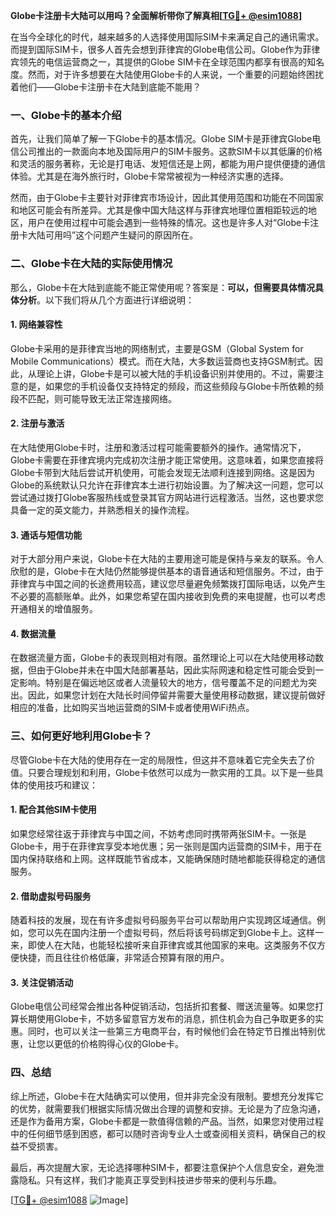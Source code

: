 **Globe卡注册卡大陆可以用吗？全面解析带你了解真相[[TG💪+ @esim1088](https://t.me/s/esim1088)]**

在当今全球化的时代，越来越多的人选择使用国际SIM卡来满足自己的通讯需求。而提到国际SIM卡，很多人首先会想到菲律宾的Globe电信公司。Globe作为菲律宾领先的电信运营商之一，其提供的Globe SIM卡在全球范围内都享有很高的知名度。然而，对于许多想要在大陆使用Globe卡的人来说，一个重要的问题始终困扰着他们——Globe卡注册卡在大陆到底能不能用？

### **一、Globe卡的基本介绍**

首先，让我们简单了解一下Globe卡的基本情况。Globe SIM卡是菲律宾Globe电信公司推出的一款面向本地及国际用户的SIM卡服务。这款SIM卡以其低廉的价格和灵活的服务著称，无论是打电话、发短信还是上网，都能为用户提供便捷的通信体验。尤其是在海外旅行时，Globe卡常常被视为一种经济实惠的选择。

然而，由于Globe卡主要针对菲律宾市场设计，因此其使用范围和功能在不同国家和地区可能会有所差异。尤其是像中国大陆这样与菲律宾地理位置相距较远的地区，用户在使用过程中可能会遇到一些特殊的情况。这也是许多人对“Globe卡注册卡大陆可用吗”这个问题产生疑问的原因所在。

### **二、Globe卡在大陆的实际使用情况**

那么，Globe卡在大陆到底能不能正常使用呢？答案是：**可以，但需要具体情况具体分析**。以下我们将从几个方面进行详细说明：

#### **1. 网络兼容性**
Globe卡采用的是菲律宾当地的网络制式，主要是GSM（Global System for Mobile Communications）模式。而在大陆，大多数运营商也支持GSM制式。因此，从理论上讲，Globe卡是可以被大陆的手机设备识别并使用的。不过，需要注意的是，如果您的手机设备仅支持特定的频段，而这些频段与Globe卡所依赖的频段不匹配，则可能导致无法正常连接网络。

#### **2. 注册与激活**
在大陆使用Globe卡时，注册和激活过程可能需要额外的操作。通常情况下，Globe卡需要在菲律宾境内完成初次注册才能正常使用。这意味着，如果您直接将Globe卡带到大陆后尝试开机使用，可能会发现无法顺利连接到网络。这是因为Globe的系统默认只允许在菲律宾本土进行初始设置。为了解决这一问题，您可以尝试通过拨打Globe客服热线或登录其官方网站进行远程激活。当然，这也要求您具备一定的英文能力，并熟悉相关的操作流程。

#### **3. 通话与短信功能**
对于大部分用户来说，Globe卡在大陆的主要用途可能是保持与亲友的联系。令人欣慰的是，Globe卡在大陆仍然能够提供基本的语音通话和短信服务。不过，由于菲律宾与中国之间的长途费用较高，建议您尽量避免频繁拨打国际电话，以免产生不必要的高额账单。此外，如果您希望在国内接收到免费的来电提醒，也可以考虑开通相关的增值服务。

#### **4. 数据流量**
在数据流量方面，Globe卡的表现则相对有限。虽然理论上可以在大陆使用移动数据，但由于Globe并未在中国大陆部署基站，因此实际网速和稳定性可能会受到一定影响。特别是在偏远地区或者人流量较大的地方，信号覆盖不足的问题尤为突出。因此，如果您计划在大陆长时间停留并需要大量使用移动数据，建议提前做好相应的准备，比如购买当地运营商的SIM卡或者使用WiFi热点。

### **三、如何更好地利用Globe卡？**

尽管Globe卡在大陆的使用存在一定的局限性，但这并不意味着它完全失去了价值。只要合理规划和利用，Globe卡依然可以成为一款实用的工具。以下是一些具体的使用技巧和建议：

#### **1. 配合其他SIM卡使用**
如果您经常往返于菲律宾与中国之间，不妨考虑同时携带两张SIM卡。一张是Globe卡，用于在菲律宾享受本地优惠；另一张则是国内运营商的SIM卡，用于在国内保持联络和上网。这样既能节省成本，又能确保随时随地都能获得稳定的通信服务。

#### **2. 借助虚拟号码服务**
随着科技的发展，现在有许多虚拟号码服务平台可以帮助用户实现跨区域通信。例如，您可以先在国内注册一个虚拟号码，然后将该号码绑定到Globe卡上。这样一来，即使人在大陆，也能轻松接听来自菲律宾或其他国家的来电。这类服务不仅方便快捷，而且往往价格低廉，非常适合预算有限的用户。

#### **3. 关注促销活动**
Globe电信公司经常会推出各种促销活动，包括折扣套餐、赠送流量等。如果您打算长期使用Globe卡，不妨多留意官方发布的消息，抓住机会为自己争取更多的实惠。同时，也可以关注一些第三方电商平台，有时候他们会在特定节日推出特别优惠，让您以更低的价格购得心仪的Globe卡。

### **四、总结**

综上所述，Globe卡在大陆确实可以使用，但并非完全没有限制。要想充分发挥它的优势，就需要我们根据实际情况做出合理的调整和安排。无论是为了应急沟通，还是作为备用方案，Globe卡都是一款值得信赖的产品。当然，如果您对使用过程中的任何细节感到困惑，都可以随时咨询专业人士或查阅相关资料，确保自己的权益不受损害。

最后，再次提醒大家，无论选择哪种SIM卡，都要注意保护个人信息安全，避免泄露隐私。只有这样，我们才能真正享受到科技进步带来的便利与乐趣。

[[TG💪+ @esim1088](https://t.me/s/esim1088) ![Image](https://i.postimg.cc/4NQfJmqS/Snipaste-2025-05-13-00-14-12.png)]